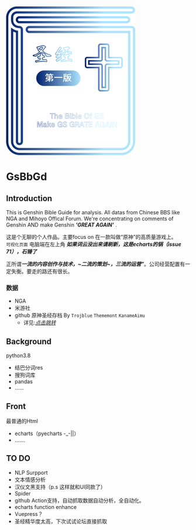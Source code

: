 ![image](https://raw.githubusercontent.com/jpysina/GsBbGd/res/%E8%B5%84%E6%BA%90%203.svg)
# GsBbGd
## Introduction
This is Genshin Bible Guide for analysis. All datas from Chinese BBS like NGA and Mihoyo Offical Forum. We're concentrating on comments of Genshin AND make Genshin ***'GREAT AGAIN'*** .
  
这是个无聊的个人作品。主要focus on 在一款叫做“原神”的高质量游戏上。   
`可视化页面` 电脑端在左上角
***如果词云没出来请刷新，这是echarts的锅（issue 71），石锤了***

正所谓***一流的内容创作与技术，~*二流的策划*~，三流的运营”***。公司经营配置有一定失衡。要走的路还有很长。
### 数据
- NGA
- 米游社
- github 原神圣经存档 By `Trojblue` `Thememont` `KanameAimu` 
  - 详见:[*点击跳转*](URL 'https://github.com/Trojblue/Genshin-Bible') 
## Background
  
python3.8
  - 结巴分词res
  - 搜狗词库
  - pandas
  - ......
## Front  
最普通的Html
  - echarts（pyecharts -_-||）
  - .......
## TO DO
  - NLP Surpport
  - 文本情感分析
  - 汉仪文黑支持（p.s 这样就和UI同款了）
  - Spider
  - github Action支持，自动抓取数据自动分析，全自动化。
  - echarts function enhance
  - Vuepress？
  - 圣经精华度太高，下次试试论坛直接抓取
